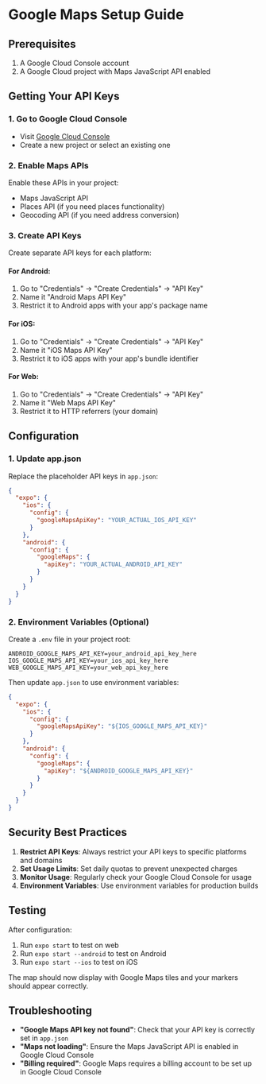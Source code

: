 # Google Maps Setup Guide

## Prerequisites
1. A Google Cloud Console account
2. A Google Cloud project with Maps JavaScript API enabled

## Getting Your API Keys

### 1. Go to Google Cloud Console
- Visit [Google Cloud Console](https://console.cloud.google.com/)
- Create a new project or select an existing one

### 2. Enable Maps APIs
Enable these APIs in your project:
- Maps JavaScript API
- Places API (if you need places functionality)
- Geocoding API (if you need address conversion)

### 3. Create API Keys
Create separate API keys for each platform:

#### For Android:
1. Go to "Credentials" → "Create Credentials" → "API Key"
2. Name it "Android Maps API Key"
3. Restrict it to Android apps with your app's package name

#### For iOS:
1. Go to "Credentials" → "Create Credentials" → "API Key"  
2. Name it "iOS Maps API Key"
3. Restrict it to iOS apps with your app's bundle identifier

#### For Web:
1. Go to "Credentials" → "Create Credentials" → "API Key"
2. Name it "Web Maps API Key"
3. Restrict it to HTTP referrers (your domain)

## Configuration

### 1. Update app.json
Replace the placeholder API keys in `app.json`:

```json
{
  "expo": {
    "ios": {
      "config": {
        "googleMapsApiKey": "YOUR_ACTUAL_IOS_API_KEY"
      }
    },
    "android": {
      "config": {
        "googleMaps": {
          "apiKey": "YOUR_ACTUAL_ANDROID_API_KEY"
        }
      }
    }
  }
}
```

### 2. Environment Variables (Optional)
Create a `.env` file in your project root:

```
ANDROID_GOOGLE_MAPS_API_KEY=your_android_api_key_here
IOS_GOOGLE_MAPS_API_KEY=your_ios_api_key_here
WEB_GOOGLE_MAPS_API_KEY=your_web_api_key_here
```

Then update `app.json` to use environment variables:

```json
{
  "expo": {
    "ios": {
      "config": {
        "googleMapsApiKey": "${IOS_GOOGLE_MAPS_API_KEY}"
      }
    },
    "android": {
      "config": {
        "googleMaps": {
          "apiKey": "${ANDROID_GOOGLE_MAPS_API_KEY}"
        }
      }
    }
  }
}
```

## Security Best Practices

1. **Restrict API Keys**: Always restrict your API keys to specific platforms and domains
2. **Set Usage Limits**: Set daily quotas to prevent unexpected charges
3. **Monitor Usage**: Regularly check your Google Cloud Console for usage
4. **Environment Variables**: Use environment variables for production builds

## Testing

After configuration:
1. Run `expo start` to test on web
2. Run `expo start --android` to test on Android
3. Run `expo start --ios` to test on iOS

The map should now display with Google Maps tiles and your markers should appear correctly.

## Troubleshooting

- **"Google Maps API key not found"**: Check that your API key is correctly set in `app.json`
- **"Maps not loading"**: Ensure the Maps JavaScript API is enabled in Google Cloud Console
- **"Billing required"**: Google Maps requires a billing account to be set up in Google Cloud Console 